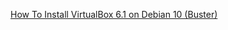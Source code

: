 [How To Install VirtualBox 6.1 on Debian 10 (Buster)](https://tecadmin.net/install-virtualbox-on-debian-10-buster/)
